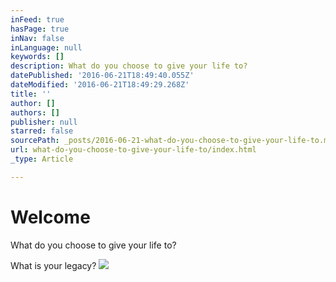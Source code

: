 ```yaml
---
inFeed: true
hasPage: true
inNav: false
inLanguage: null
keywords: []
description: What do you choose to give your life to?
datePublished: '2016-06-21T18:49:40.055Z'
dateModified: '2016-06-21T18:49:29.268Z'
title: ''
author: []
authors: []
publisher: null
starred: false
sourcePath: _posts/2016-06-21-what-do-you-choose-to-give-your-life-to.md
url: what-do-you-choose-to-give-your-life-to/index.html
_type: Article

---
```

# Welcome 

What do you choose to give your life to?

What is your legacy?
![](https://the-grid-user-content.s3-us-west-2.amazonaws.com/a8169d4c-076c-490b-a10e-4278b3e39513.jpg)